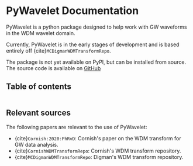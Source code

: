 # PyWavelet Documentation

PyWavelet is a python package designed to help work with GW waveforms in the WDM wavelet domain.

Currently, PyWavelet is in the early stages of development and is based entirely off {cite}`MCDigmanWDMTransformRepo`. 

The package is not yet available on PyPI, but can be installed from source. The source code is available on [GitHub](https://github.com/avivajpeyi/pywavelet)

Table of contents
-----------------

```{tableofcontents}
```

## Relevant sources

The following papers are relevant to the use of PyWavelet:

- {cite}`Cornish:2020:PhRvD`: Cornish's paper on the WDM transform for GW data analysis.
- {cite}`CornishWDMTransformRepo`: Cornish's WDM transform repository.
- {cite}`MCDigmanWDMTransformRepo`: Digman's WDM transform repository.




```{bibliography}
```